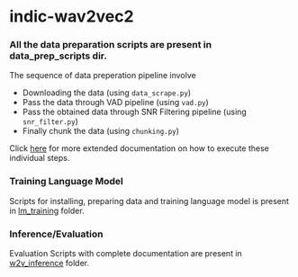 # indic-wav2vec2

### All the data preparation scripts are present in data_prep_scripts dir. 
The sequence of data preperation pipeline involve
- Downloading the data (using ```data_scrape.py```)
- Pass the data through VAD pipeline (using ```vad.py```)
- Pass the obtained data through SNR Filtering pipeline (using ```snr_filter.py```)
- Finally chunk the data (using ```chunking.py```)

Click [here](https://github.com/AI4Bharat/indic-wav2vec2/tree/main/data_prep_scripts) for more extended documentation on how to execute these individual steps.
 
### Training Language Model

Scripts for installing, preparing data and training language model is present in [lm_training](https://github.com/AI4Bharat/indic-wav2vec2/tree/main/lm_training) folder.

### Inference/Evaluation

Evaluation Scripts with complete documentation are present in [w2v_inference](https://github.com/AI4Bharat/indic-wav2vec2/tree/main/w2v_inference) folder.